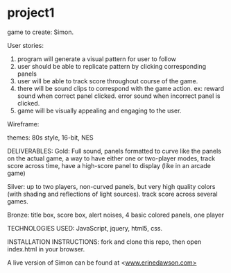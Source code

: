 # project1

game to create:  Simon.

User stories:

1.  program will generate a visual pattern for user to follow
2.  user should be able to replicate pattern by clicking corresponding panels
3.  user will be able to track score throughout course of the game.
4.  there will be sound clips to correspond with the game action.
      ex:  reward sound when correct panel clicked.
           error sound when incorrect panel is clicked.
5.  game will be visually appealing and engaging to the user.


Wireframe:

themes:  80s style, 16-bit, NES


DELIVERABLES:
Gold:  Full sound, panels formatted to curve like the panels on the actual game, a way to have either one or two-player modes, track score across time, have a high-score panel to display (like in an arcade game)

Silver:  up to two players, non-curved panels, but very high quality colors (with shading and reflections of light sources).  track score across several games.

Bronze:  title box, score box, alert noises, 4 basic colored panels, one player

TECHNOLOGIES USED:
JavaScript, jquery, html5, css.

<!-- APPROACH TAKEN:
I built the basic html and css framework first, and then tackled the JS piece by piece.  First I set my "colors"(lights/buttons/panels) to variables.  Then I created a function to generate a random color from the array that I had created to hold the lights.
Then I set up a click event to fire to fire when New Game is clicked: that will set the randomColor function into motion, and then push that result to the end of the patterns array
Then i wrote a loop, using forEach that will iterate over each element in the patterns array, and will make each element "blink" (by using setTimeout and the toggleClass selector).
This basically takes care of the Computer Moves section.

Then I wrote a function for each of the four colors that will push the value of whichever color is clicked to the end of the user array.  I put that into a for statement that essentially read:
        if the last element in the User array does not match the last element in the Pattern array, alert with the message "GAME OVER".  otherwise, run the "computer moves" function again (selecting a random color and then pushing it to pattern array). -->

INSTALLATION INSTRUCTIONS:
fork and clone this repo, then open index.html in your browser.

A live version of Simon can be found at <www.erinedawson.com>

<!-- UNSOLVED PROBLEMS:
1) the audio clip would not play because the audio variable is undefined.  i was unable to figure out why it was undefined, and so removed the audio reference in my script file because the game functionality would not load at all otherwise
2) after the first interaction between Computer and User, buttons start being fired in multiples
3) comparisons between what the user array and the pattern array do not register as being !=, even when they are. -->
